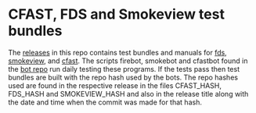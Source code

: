 # CFAST, FDS and Smokeview test bundles
The [releases](https://github.com/firemodels/test_bundles/releases)
in this repo contains test bundles and manuals for
[fds](https://github.com/firemodels/test_bundles/releases/tag/FDS_TEST),
[smokeview](https://github.com/firemodels/test_bundles/releases/tag/SMOKEVIEW_TEST), and
[cfast](https://github.com/firemodels/test_bundles/releases/tag/CFAST_TEST).
The scripts firebot, smokebot and cfastbot found in the 
[bot repo](https://github.com/firemodels/bot) 
run daily testing these programs.
If the tests pass then test bundles are built
with the repo hash used by the bots. The repo hashes used are found in the respective release in the files CFAST_HASH, FDS_HASH and SMOKEVIEW_HASH
and also in the release title along with the date and time when the commit was made for that hash.

<!-- comment -->
